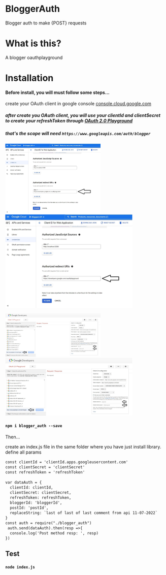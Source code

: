 # BloggerAuth
Blogger auth to make {POST} requests

# What is this?

A blogger oauthplayground

# Installation

#### Before install, you will must follow some steps...
create your OAuth client in google console
[console.cloud.google.com](https://console.cloud.google.com/apis/credentials)

##### after create you OAuth client, you will use your clientId and clientSecret to create your refreshToken through [OAuth 2.0 Playground](https://developers.google.com/oauthplayground/)

##### that's the scope will need `https://www.googleapis.com/auth/blogger`


<img width="300px" src="https://github.com/Allanksr/BloggerAuth/blob/main/console_print.JPG"><img width="400px" src="https://github.com/Allanksr/BloggerAuth/blob/main/console_print.JPG">


<img width="300px" src="https://github.com/Allanksr/BloggerAuth/blob/main/playground_config.JPG"><img width="400px" src="https://github.com/Allanksr/BloggerAuth/blob/main/playground_config.JPG">


#### 

#### `npm i blogger_auth --save`

Then...

create an index.js file in the same folder where you have just install library.
define all params
```
const clientId = 'clientId.apps.googleusercontent.com'
const clientSecret = 'clientSecret'
const refreshToken = 'refreshToken'

var dataAuth = {
  clientId: clientId,
  clientSecret: clientSecret,
  refreshToken: refreshToken,
  bloggerId: 'bloggerId',
  postId: 'postId',
  replaceString: `last of last of last comment from api 11-07-2022` 
}
const auth = require("./blogger_auth")
 auth.send(dataAuth).then(resp =>{
  console.log('Post method resp: ', resp) 
})
```

## Test
#### `node index.js`
